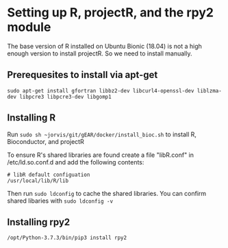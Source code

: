 # Setting up R, projectR, and the rpy2 module

The base version of R installed on Ubuntu Bionic (18.04) is not a high enough version to install projectR. So we need to install manually.

## Prerequesites to install via apt-get

`sudo apt-get install gfortran libbz2-dev libcurl4-openssl-dev liblzma-dev libpcre3 libpcre3-dev libgomp1`

## Installing R

Run `sudo sh ~jorvis/git/gEAR/docker/install_bioc.sh` to install R, Bioconductor, and projectR

To ensure R's shared libraries are found create a file "libR.conf" in /etc/ld.so.conf.d and add the following contents:

```text
# libR default configuation
/usr/local/lib/R/lib
```

Then run `sudo ldconfig` to cache the shared libraries.  You can confirm shared libaries with `sudo ldconfig -v`

## Installing rpy2

`/opt/Python-3.7.3/bin/pip3 install rpy2`
